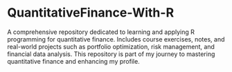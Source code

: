 # QuantitativeFinance-With-R
A comprehensive repository dedicated to learning and applying R programming for quantitative finance. Includes course exercises, notes, and real-world projects such as portfolio optimization, risk management, and financial data analysis. This repository is part of my journey to mastering quantitative finance and enhancing my profile.
